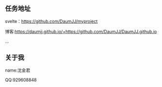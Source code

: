 ## 任务地址
svelte：https://github.com/DaumJJ/myproject

博客:https://daumjj.github.io/+https://github.com/DaumJJ/DaumJJ.github.io

...


## 关于我
name:沈金君

QQ:929608848




